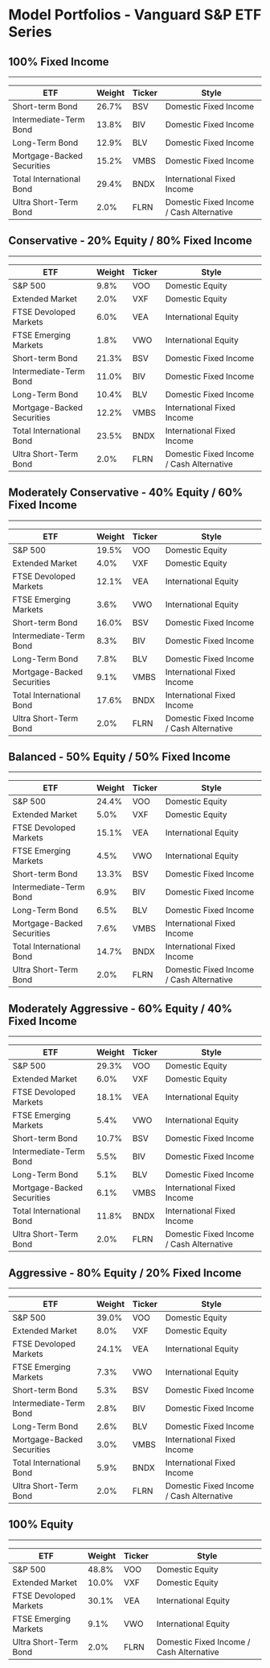 # Model Portfolios - Vanguard S&P ETF Series 

## 100% Fixed Income
------------------------

ETF| Weight | Ticker | Style
---|--------|----------|---------
Short-term Bond |  26.7% | BSV | Domestic Fixed Income
Intermediate-Term Bond | 13.8% | BIV | Domestic Fixed Income
Long-Term Bond | 12.9%| BLV | Domestic Fixed Income
Mortgage-Backed Securities | 15.2%| VMBS | Domestic Fixed Income
Total International Bond | 29.4% | BNDX | International Fixed Income
Ultra Short-Term Bond | 2.0% | FLRN | Domestic Fixed Income / Cash Alternative

## Conservative - 20% Equity / 80% Fixed Income
------------------------

ETF| Weight | Ticker | Style
---|--------|----------|---------
S&P 500 | 9.8% | VOO | Domestic Equity
Extended Market | 2.0% | VXF | Domestic Equity
FTSE Devoloped Markets | 6.0% | VEA | International Equity
FTSE Emerging Markets | 1.8% | VWO | International Equity
Short-term Bond |  21.3% | BSV | Domestic Fixed Income
Intermediate-Term Bond | 11.0% | BIV | Domestic Fixed Income
Long-Term Bond | 10.4%| BLV | Domestic Fixed Income
Mortgage-Backed Securities | 12.2%| VMBS | International Fixed Income
Total International Bond | 23.5% | BNDX | International Fixed Income
Ultra Short-Term Bond | 2.0% | FLRN | Domestic Fixed Income / Cash Alternative

## Moderately Conservative - 40% Equity / 60% Fixed Income
-------------------------------------

ETF| Weight | Ticker | Style
---|--------|----------|---------
S&P 500 | 19.5% | VOO | Domestic Equity
Extended Market | 4.0% | VXF | Domestic Equity
FTSE Devoloped Markets | 12.1% | VEA | International Equity
FTSE Emerging Markets | 3.6% | VWO | International Equity
Short-term Bond |  16.0% | BSV | Domestic Fixed Income
Intermediate-Term Bond | 8.3% | BIV | Domestic Fixed Income
Long-Term Bond | 7.8%| BLV | Domestic Fixed Income
Mortgage-Backed Securities | 9.1%| VMBS | International Fixed Income
Total International Bond | 17.6% | BNDX | International Fixed Income
Ultra Short-Term Bond | 2.0% | FLRN | Domestic Fixed Income / Cash Alternative

## Balanced - 50% Equity / 50% Fixed Income
--------------------------------------------

ETF| Weight | Ticker | Style
---|--------|----------|---------
S&P 500 | 24.4% | VOO | Domestic Equity
Extended Market | 5.0% | VXF | Domestic Equity
FTSE Devoloped Markets | 15.1% | VEA | International Equity
FTSE Emerging Markets | 4.5% | VWO | International Equity
Short-term Bond |  13.3% | BSV | Domestic Fixed Income
Intermediate-Term Bond | 6.9% | BIV | Domestic Fixed Income
Long-Term Bond | 6.5%| BLV | Domestic Fixed Income
Mortgage-Backed Securities | 7.6%| VMBS | International Fixed Income
Total International Bond | 14.7% | BNDX | International Fixed Income
Ultra Short-Term Bond | 2.0% | FLRN | Domestic Fixed Income / Cash Alternative

## Moderately Aggressive - 60% Equity / 40% Fixed Income
----------------------------------------------------------

ETF| Weight | Ticker | Style
---|--------|----------|---------
S&P 500 | 29.3% | VOO | Domestic Equity
Extended Market | 6.0% | VXF | Domestic Equity
FTSE Devoloped Markets | 18.1% | VEA | International Equity
FTSE Emerging Markets | 5.4% | VWO | International Equity
Short-term Bond |  10.7% | BSV | Domestic Fixed Income
Intermediate-Term Bond | 5.5% | BIV | Domestic Fixed Income
Long-Term Bond | 5.1%| BLV | Domestic Fixed Income
Mortgage-Backed Securities | 6.1%| VMBS | International Fixed Income
Total International Bond | 11.8% | BNDX | International Fixed Income
Ultra Short-Term Bond | 2.0% | FLRN | Domestic Fixed Income / Cash Alternative

## Aggressive - 80% Equity / 20% Fixed Income
-------------------------------------------------------

ETF| Weight | Ticker | Style
---|--------|----------|---------
S&P 500 | 39.0% | VOO | Domestic Equity
Extended Market | 8.0% | VXF | Domestic Equity
FTSE Devoloped Markets | 24.1% | VEA | International Equity
FTSE Emerging Markets | 7.3% | VWO | International Equity
Short-term Bond |  5.3% | BSV | Domestic Fixed Income
Intermediate-Term Bond | 2.8% | BIV | Domestic Fixed Income
Long-Term Bond | 2.6%| BLV | Domestic Fixed Income
Mortgage-Backed Securities | 3.0%| VMBS | International Fixed Income
Total International Bond | 5.9% | BNDX | International Fixed Income
Ultra Short-Term Bond | 2.0% | FLRN | Domestic Fixed Income / Cash Alternative

## 100% Equity 
----------------------------------------------------

ETF| Weight | Ticker | Style
---|--------|----------|---------
S&P 500 | 48.8% | VOO | Domestic Equity
Extended Market | 10.0% | VXF | Domestic Equity
FTSE Devoloped Markets | 30.1% | VEA | International Equity
FTSE Emerging Markets | 9.1% | VWO | International Equity
Ultra Short-Term Bond | 2.0% | FLRN | Domestic Fixed Income / Cash Alternative
